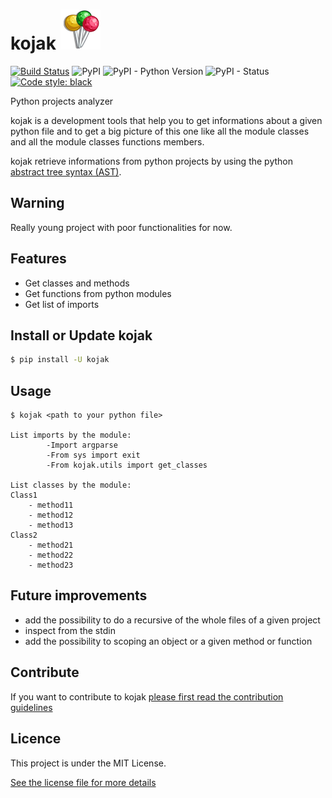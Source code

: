 # kojak ![](statics/logo-64x64.png) 

[![Build Status](https://travis-ci.org/4383/kojak.svg?branch=master)](https://travis-ci.org/4383/kojak)
![PyPI](https://img.shields.io/pypi/v/kojak.svg)
![PyPI - Python Version](https://img.shields.io/pypi/pyversions/kojak.svg)
![PyPI - Status](https://img.shields.io/pypi/status/kojak.svg)
[![Code style: black](https://img.shields.io/badge/code%20style-black-000000.svg)](https://github.com/ambv/black)

Python projects analyzer

kojak is a development tools that help you to get informations
about a given python file and to get a big picture of this one
like all the module classes and all the module classes functions members.

kojak retrieve informations from python projects by using the python [abstract
tree syntax (AST)](https://docs.python.org/3/library/ast.html).

## Warning
Really young project with poor functionalities for now.

## Features
- Get classes and methods
- Get functions from python modules
- Get list of imports

## Install or Update kojak

```sh
$ pip install -U kojak
```

## Usage

```shell
$ kojak <path to your python file>

List imports by the module:
        -Import argparse
        -From sys import exit
        -From kojak.utils import get_classes

List classes by the module:
Class1
    - method11
    - method12
    - method13
Class2
    - method21
    - method22
    - method23
```

## Future improvements
- add the possibility to do a recursive of the whole files of a given project
- inspect from the stdin
- add the possibility to scoping an object or a given method or function

## Contribute

If you want to contribute to kojak [please first read the contribution guidelines](CONTRIBUTING.md)

## Licence

This project is under the MIT License.

[See the license file for more details](LICENSE)
